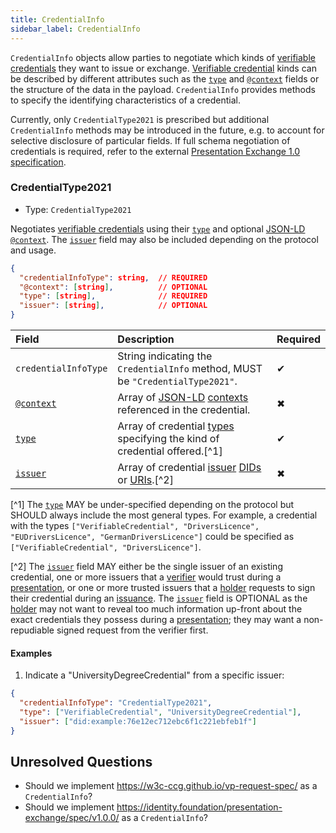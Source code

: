 ```yaml
---
title: CredentialInfo
sidebar_label: CredentialInfo
---
```


`CredentialInfo` objects allow parties to negotiate which kinds of [verifiable credentials][VC] they want to issue or exchange. [Verifiable credential][VC] kinds can be described by different attributes such as the [`type`](https://www.w3.org/TR/vc-data-model/#types) and [`@context`](https://www.w3.org/TR/vc-data-model/#contexts) fields or the structure of the data in the payload. `CredentialInfo` provides methods to specify the identifying characteristics of a credential.

Currently, only `CredentialType2021` is prescribed but additional `CredentialInfo` methods may be introduced in the future, e.g. to account for selective disclosure of particular fields. If full schema negotiation of credentials is required, refer to the external [Presentation Exchange 1.0 specification](https://identity.foundation/presentation-exchange/spec/v1.0.0/).

### CredentialType2021

- Type: `CredentialType2021`

Negotiates [verifiable credentials][VC] using their [`type`][TYPE] and optional [JSON-LD][JSON-LD] [`@context`][CONTEXT]. The [`issuer`][ISSUER] field may also be included depending on the protocol and usage.

```json
{
  "credentialInfoType": string,  // REQUIRED
  "@context": [string],          // OPTIONAL
  "type": [string],              // REQUIRED
  "issuer": [string],            // OPTIONAL
}
```

| Field | Description | Required |
| :--- | :--- | :--- |
| `credentialInfoType` | String indicating the `CredentialInfo` method, MUST be `"CredentialType2021"`. | ✔ | 
| [`@context`][CONTEXT] | Array of [JSON-LD] [contexts][CONTEXT] referenced in the credential. | ✖ |
| [`type`][TYPE] | Array of credential [types][TYPE] specifying the kind of credential offered.[^1] | ✔ | 
| [`issuer`][ISSUER] | Array of credential [issuer][ISSUER] [DIDs](https://www.w3.org/TR/did-core/#dfn-decentralized-identifiers) or [URIs](https://www.w3.org/TR/vc-data-model/#dfn-uri).[^2] | ✖ |

[^1] The [`type`][TYPE] MAY be under-specified depending on the protocol but SHOULD always include the most general types. For example, a credential with the types `["VerifiableCredential", "DriversLicence", "EUDriversLicence", "GermanDriversLicence"]` could be specified as `["VerifiableCredential", "DriversLicence"]`. 

[^2] The [`issuer`][ISSUER] field MAY either be the single issuer of an existing credential, one or more issuers that a [verifier](./presentation#roles) would trust during a [presentation](./presentation), or one or more trusted issuers that a [holder](./issuance#roles) requests to sign their credential during an [issuance](./issuance). The [`issuer`][ISSUER] field is OPTIONAL as the [holder](./presentation#roles) may not want to reveal too much information up-front about the exact credentials they possess during a [presentation](./presentation); they may want a non-repudiable signed request from the verifier first. 

#### Examples

1. Indicate a "UniversityDegreeCredential" from a specific issuer:

```json
{
  "credentialInfoType": "CredentialType2021", 
  "type": ["VerifiableCredential", "UniversityDegreeCredential"],
  "issuer": ["did:example:76e12ec712ebc6f1c221ebfeb1f"]
}
```

## Unresolved Questions

- Should we implement https://w3c-ccg.github.io/vp-request-spec/ as a `CredentialInfo`?
- Should we implement https://identity.foundation/presentation-exchange/spec/v1.0.0/ as a `CredentialInfo`?

[VC]: https://www.w3.org/TR/vc-data-model
[JSON-LD]: https://json-ld.org/
[CONTEXT]: https://www.w3.org/TR/vc-data-model/#contexts
[TYPE]: https://www.w3.org/TR/vc-data-model/#types
[ISSUER]: https://www.w3.org/TR/vc-data-model/#issuer
